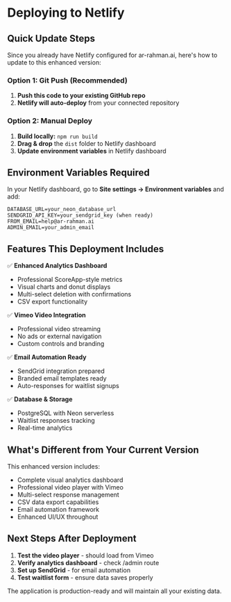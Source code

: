 # Deploying to Netlify

## Quick Update Steps

Since you already have Netlify configured for ar-rahman.ai, here's how to update to this enhanced version:

### Option 1: Git Push (Recommended)
1. **Push this code to your existing GitHub repo**
2. **Netlify will auto-deploy** from your connected repository

### Option 2: Manual Deploy
1. **Build locally:** `npm run build`
2. **Drag & drop** the `dist` folder to Netlify dashboard
3. **Update environment variables** in Netlify dashboard

## Environment Variables Required

In your Netlify dashboard, go to **Site settings → Environment variables** and add:

```
DATABASE_URL=your_neon_database_url
SENDGRID_API_KEY=your_sendgrid_key (when ready)
FROM_EMAIL=help@ar-rahman.ai
ADMIN_EMAIL=your_admin_email
```

## Features This Deployment Includes

✅ **Enhanced Analytics Dashboard**
- Professional ScoreApp-style metrics
- Visual charts and donut displays
- Multi-select deletion with confirmations
- CSV export functionality

✅ **Vimeo Video Integration**
- Professional video streaming
- No ads or external navigation
- Custom controls and branding

✅ **Email Automation Ready**
- SendGrid integration prepared
- Branded email templates ready
- Auto-responses for waitlist signups

✅ **Database & Storage**
- PostgreSQL with Neon serverless
- Waitlist responses tracking
- Real-time analytics

## What's Different from Your Current Version

This enhanced version includes:
- Complete visual analytics dashboard
- Professional video player with Vimeo
- Multi-select response management
- CSV data export capabilities
- Email automation framework
- Enhanced UI/UX throughout

## Next Steps After Deployment

1. **Test the video player** - should load from Vimeo
2. **Verify analytics dashboard** - check /admin route
3. **Set up SendGrid** - for email automation
4. **Test waitlist form** - ensure data saves properly

The application is production-ready and will maintain all your existing data.